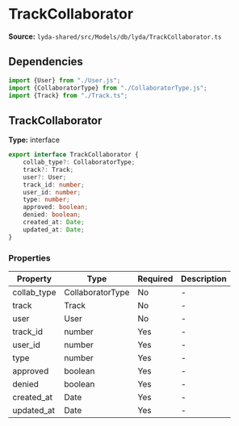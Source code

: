 # TrackCollaborator

**Source:** `lyda-shared/src/Models/db/lyda/TrackCollaborator.ts`

## Dependencies

```typescript
import {User} from "./User.js";
import {CollaboratorType} from "./CollaboratorType.js";
import {Track} from "./Track.ts";
```

## TrackCollaborator

**Type:** interface

```typescript
export interface TrackCollaborator {
    collab_type?: CollaboratorType;
    track?: Track;
    user?: User;
    track_id: number;
    user_id: number;
    type: number;
    approved: boolean;
    denied: boolean;
    created_at: Date;
    updated_at: Date;
}
```

### Properties

| Property | Type | Required | Description |
|----------|------|----------|-------------|
| collab_type | C​o​l​l​a​b​o​r​a​t​o​r​T​y​p​e | No | - |
| track | T​r​a​c​k | No | - |
| user | U​s​e​r | No | - |
| track_id | number | Yes | - |
| user_id | number | Yes | - |
| type | number | Yes | - |
| approved | boolean | Yes | - |
| denied | boolean | Yes | - |
| created_at | D​a​t​e | Yes | - |
| updated_at | D​a​t​e | Yes | - |

